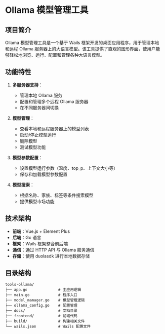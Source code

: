 # Ollama 模型管理工具

## 项目简介

Ollama 模型管理工具是一个基于 Wails 框架开发的桌面应用程序，用于管理本地和远程 Ollama 服务器上的大语言模型。该工具提供了直观的图形界面，使用户能够轻松地浏览、运行、配置和管理各种大语言模型。

## 功能特性

1. **多服务器支持**：
   - 管理本地 Ollama 服务
   - 配置和管理多个远程 Ollama 服务器
   - 在不同服务器间切换

2. **模型管理**：
   - 查看本地和远程服务器上的模型列表
   - 启动/停止模型运行
   - 删除模型
   - 测试模型功能

3. **模型参数配置**：
   - 设置模型运行参数（温度、top_p、上下文大小等）
   - 保存和加载模型参数配置

4. **模型搜索**：
   - 根据名称、家族、标签等条件搜索模型
   - 提供模型市场功能

## 技术架构

- **前端**：Vue.js + Element Plus
- **后端**：Go 语言
- **框架**：Wails 框架整合前后端
- **通信**：通过 HTTP API 与 Ollama 服务通信
- **存储**：使用 duolasdk 进行本地数据存储

## 目录结构

```
tools-ollama/
├── app.go              # 主应用逻辑
├── main.go             # 程序入口
├── model_manager.go    # 模型管理逻辑
├── ollama_config.go    # 配置管理
├── docs/               # 文档目录
├── frontend/           # 前端代码
├── build/              # 构建相关文件
└── wails.json          # Wails 配置文件
```